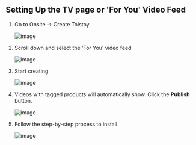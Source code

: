 ## Setting Up the TV page or 'For You' Video Feed

1. Go to Onsite -> Create Tolstoy

   ![image](https://github.com/user-attachments/assets/1819b67a-2f4f-4307-8e8e-f7faa774ebcb)

2. Scroll down and select the ‘For You’ video feed

   ![image](https://github.com/user-attachments/assets/368262e2-7ea9-4f16-9338-6a4ad45e996a)

3. Start creating

   ![image](https://github.com/user-attachments/assets/18c139bf-74c3-4c61-8e4d-28754f765919)

4. Videos with tagged products will automatically show. Click the **Publish** button.

   ![image](https://github.com/user-attachments/assets/650121be-2fa6-4a9d-9cf3-6b6868b401af)

5. Follow the step-by-step process to install.

   ![image](https://github.com/user-attachments/assets/4171f02d-d624-4b80-8186-1380e8b9c8de)